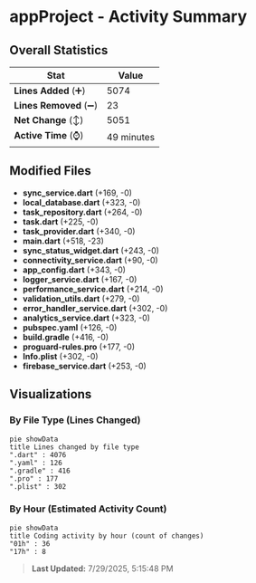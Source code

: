# appProject - Activity Summary 

## Overall Statistics

| Stat                   | Value                                                             |
| ---------------------- | ----------------------------------------------------------------- |
| **Lines Added** (➕)   | 5074                                          |
| **Lines Removed** (➖) | 23                                        |
| **Net Change** (↕)    | 5051                |
| **Active Time** (⌚)   | 49 minutes |


## Modified Files
- **sync_service.dart** (+169, -0)
- **local_database.dart** (+323, -0)
- **task_repository.dart** (+264, -0)
- **task.dart** (+225, -0)
- **task_provider.dart** (+340, -0)
- **main.dart** (+518, -23)
- **sync_status_widget.dart** (+243, -0)
- **connectivity_service.dart** (+90, -0)
- **app_config.dart** (+343, -0)
- **logger_service.dart** (+167, -0)
- **performance_service.dart** (+214, -0)
- **validation_utils.dart** (+279, -0)
- **error_handler_service.dart** (+302, -0)
- **analytics_service.dart** (+323, -0)
- **pubspec.yaml** (+126, -0)
- **build.gradle** (+416, -0)
- **proguard-rules.pro** (+177, -0)
- **Info.plist** (+302, -0)
- **firebase_service.dart** (+253, -0)

## Visualizations

### By File Type (Lines Changed)

```mermaid
pie showData
title Lines changed by file type
".dart" : 4076
".yaml" : 126
".gradle" : 416
".pro" : 177
".plist" : 302
```

### By Hour (Estimated Activity Count)

```mermaid
pie showData
title Coding activity by hour (count of changes)
"01h" : 36
"17h" : 8
```


> **Last Updated:** 7/29/2025, 5:15:48 PM
